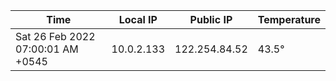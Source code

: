 | Time     | Local IP | Public IP | Temperature |
| ----------- | ----------- | ----------- | ----------- |
| Sat 26 Feb 2022 07:00:01 AM +0545      | 10.0.2.133     | 122.254.84.52  | 43.5° |
